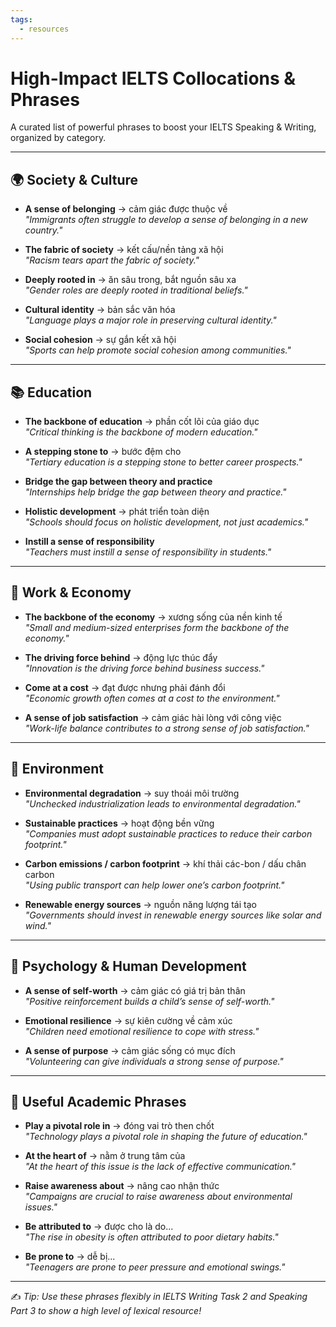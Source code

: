 ```yaml
---
tags:
  - resources
---
```


# High-Impact IELTS Collocations & Phrases

A curated list of powerful phrases to boost your IELTS Speaking & Writing, organized by category.

---

## 🌍 Society & Culture

- **A sense of belonging** → cảm giác được thuộc về  
  *"Immigrants often struggle to develop a sense of belonging in a new country."*

- **The fabric of society** → kết cấu/nền tảng xã hội  
  *"Racism tears apart the fabric of society."*

- **Deeply rooted in** → ăn sâu trong, bắt nguồn sâu xa  
  *"Gender roles are deeply rooted in traditional beliefs."*

- **Cultural identity** → bản sắc văn hóa  
  *"Language plays a major role in preserving cultural identity."*

- **Social cohesion** → sự gắn kết xã hội  
  *"Sports can help promote social cohesion among communities."*

---

## 📚 Education

- **The backbone of education** → phần cốt lõi của giáo dục  
  *"Critical thinking is the backbone of modern education."*

- **A stepping stone to** → bước đệm cho  
  *"Tertiary education is a stepping stone to better career prospects."*

- **Bridge the gap between theory and practice**  
  *"Internships help bridge the gap between theory and practice."*

- **Holistic development** → phát triển toàn diện  
  *"Schools should focus on holistic development, not just academics."*

- **Instill a sense of responsibility**  
  *"Teachers must instill a sense of responsibility in students."*

---

## 💼 Work & Economy

- **The backbone of the economy** → xương sống của nền kinh tế  
  *"Small and medium-sized enterprises form the backbone of the economy."*

- **The driving force behind** → động lực thúc đẩy  
  *"Innovation is the driving force behind business success."*

- **Come at a cost** → đạt được nhưng phải đánh đổi  
  *"Economic growth often comes at a cost to the environment."*

- **A sense of job satisfaction** → cảm giác hài lòng với công việc  
  *"Work-life balance contributes to a strong sense of job satisfaction."*

---

## 🌱 Environment

- **Environmental degradation** → suy thoái môi trường  
  *"Unchecked industrialization leads to environmental degradation."*

- **Sustainable practices** → hoạt động bền vững  
  *"Companies must adopt sustainable practices to reduce their carbon footprint."*

- **Carbon emissions / carbon footprint** → khí thải các-bon / dấu chân carbon  
  *"Using public transport can help lower one’s carbon footprint."*

- **Renewable energy sources** → nguồn năng lượng tái tạo  
  *"Governments should invest in renewable energy sources like solar and wind."*

---

## 🧠 Psychology & Human Development

- **A sense of self-worth** → cảm giác có giá trị bản thân  
  *"Positive reinforcement builds a child’s sense of self-worth."*

- **Emotional resilience** → sự kiên cường về cảm xúc  
  *"Children need emotional resilience to cope with stress."*

- **A sense of purpose** → cảm giác sống có mục đích  
  *"Volunteering can give individuals a strong sense of purpose."*

---

## 💬 Useful Academic Phrases

- **Play a pivotal role in** → đóng vai trò then chốt  
  *"Technology plays a pivotal role in shaping the future of education."*

- **At the heart of** → nằm ở trung tâm của  
  *"At the heart of this issue is the lack of effective communication."*

- **Raise awareness about** → nâng cao nhận thức  
  *"Campaigns are crucial to raise awareness about environmental issues."*

- **Be attributed to** → được cho là do...  
  *"The rise in obesity is often attributed to poor dietary habits."*

- **Be prone to** → dễ bị...  
  *"Teenagers are prone to peer pressure and emotional swings."*

---

✍️ *Tip: Use these phrases flexibly in IELTS Writing Task 2 and Speaking Part 3 to show a high level of lexical resource!*

